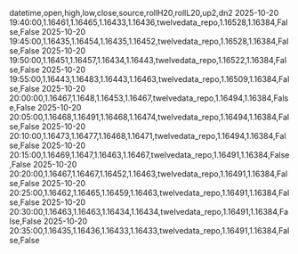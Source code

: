 datetime,open,high,low,close,source,rollH20,rollL20,up2,dn2
2025-10-20 19:40:00,1.16461,1.16465,1.16433,1.16436,twelvedata_repo,1.16528,1.16384,False,False
2025-10-20 19:45:00,1.16435,1.16454,1.16435,1.16452,twelvedata_repo,1.16528,1.16384,False,False
2025-10-20 19:50:00,1.16451,1.16457,1.16434,1.16443,twelvedata_repo,1.16522,1.16384,False,False
2025-10-20 19:55:00,1.16443,1.16483,1.16443,1.16463,twelvedata_repo,1.16509,1.16384,False,False
2025-10-20 20:00:00,1.16467,1.1648,1.16453,1.16467,twelvedata_repo,1.16494,1.16384,False,False
2025-10-20 20:05:00,1.16468,1.16491,1.16468,1.16474,twelvedata_repo,1.16494,1.16384,False,False
2025-10-20 20:10:00,1.16473,1.16477,1.16468,1.16471,twelvedata_repo,1.16494,1.16384,False,False
2025-10-20 20:15:00,1.16469,1.1647,1.16463,1.16467,twelvedata_repo,1.16491,1.16384,False,False
2025-10-20 20:20:00,1.16467,1.16467,1.16452,1.16463,twelvedata_repo,1.16491,1.16384,False,False
2025-10-20 20:25:00,1.16462,1.16465,1.16459,1.16463,twelvedata_repo,1.16491,1.16384,False,False
2025-10-20 20:30:00,1.16463,1.16463,1.16434,1.16434,twelvedata_repo,1.16491,1.16384,False,False
2025-10-20 20:35:00,1.16435,1.16436,1.16433,1.16433,twelvedata_repo,1.16491,1.16384,False,False
